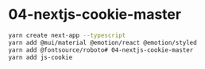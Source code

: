 # 04-nextjs-cookie-master

```bash
yarn create next-app --typescript
yarn add @mui/material @emotion/react @emotion/styled
yarn add @fontsource/roboto# 04-nextjs-cookie-master
yarn add js-cookie